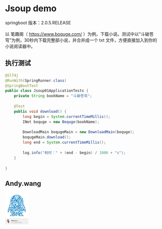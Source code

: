 Jsoup demo
================================
springboot 版本：2.0.5.RELEASE<br>
<br>
以 笔趣阁（ https://www.boquge.com/ ）为例，下载小说。测试中以“斗破苍穹”为例，30秒内下载完整部小说，并合并成一个 txt 文件，方便直接加入到你的 小说阅读器中。

## 执行测试 
```java
@Slf4j
@RunWith(SpringRunner.class)
@SpringBootTest
public class Jsoup01ApplicationTests {
    private String bookName = "斗破苍穹";

    @Test
    public void download() {
        long begin = System.currentTimeMillis();
        INet boquge = new Boquge(bookName);

        DownloadMain boqugeMain = new DownloadMain(boquge);
        boqugeMain.download();
        long end = System.currentTimeMillis();

        log.info("耗时：" + (end - begin) / 1000 + "s");
    }

}
```
## Andy.wang

<img src="doc/594580820.jpg" width="15%" alt="Andy.wang的QQ"/>
